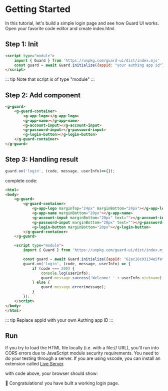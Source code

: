 # Getting Started

In this tutorial, let's build a simple login page and see how Guard UI works. Open your favorite code editor and create index.html.

## Step 1: Init

```html
<script type="module">
    import { Guard } from 'https://unpkg.com/guard-ui/dist/index.mjs'
    const guard = await Guard.initialize({appId: "your authing app id"});
</script>
```

::: tip
Note that script is of type "module"
:::

## Step 2: Add component

```html
<g-guard>
    <g-guard-container>
        <g-app-logo></g-app-logo>
        <g-app-name></g-app-name>
        <g-account-input></g-account-input>
        <g-password-input></g-password-input>
        <g-login-button></g-login-button>
    </g-guard-container>
</g-guard>
```

## Step 3: Handling result

```javascript
guard.on('login', (code, message, userInfo)=>{});
```

complete code:

```html
<html>
<body>
    <g-guard>
        <g-guard-container>
            <g-app-logo marginTop="24px" marginBottom="24px"></g-app-logo>
            <g-app-name marginBottom="20px"></g-app-name>
            <g-account-input marginBottom="20px" text=""></g-account-input>
            <g-password-input marginBottom="20px" text=""></g-password-input>
            <g-login-button marginBottom="20px"></g-login-button>
        </g-guard-container>
    </g-guard>

    <script type="module">
        import { Guard } from 'https://unpkg.com/guard-ui/dist/index.mjs'

        const guard = await Guard.initialize({appId: "62ac18c93134e5fafcd29435"});
        guard.on('login', (code, message, userInfo) => {
            if (code === 200) {
                console.log(userInfo);
                guard.message.success('Welcome! ' + userInfo.nickname);
            } else {
                guard.message.error(message);
            }
        });
    </script>
</body>
</html>
```

::: tip
Replace appId with your own Authing app ID
:::

## Run

If you try to load the HTML file locally (i.e. with a file:// URL), you'll run into CORS errors due to JavaScript module security requirements. You need to do your testing through a server. If you are using vscode, you can install an extension called [Live Server](https://marketplace.visualstudio.com/items?itemName=ritwickdey.LiveServer).

with code above, your browser should show:

<ZoomImg src="./images/login_page.png"/>

🎉 Congratulations! you have built a working login page.